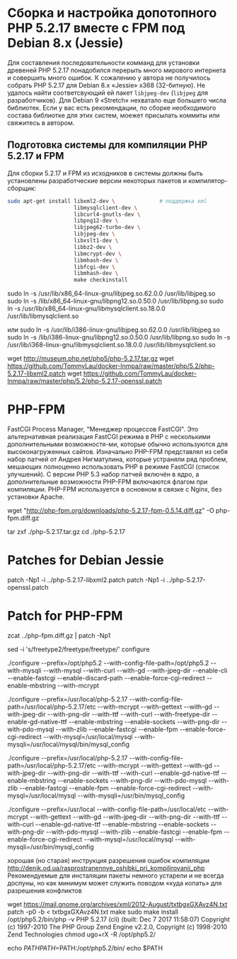 # Сборка и настройка допотопного PHP 5.2.17 вместе с FPM под Debian 8.x (Jessie)

Для составления последовательности комманд для установки древеней PHP 5.2.17 понадобился перерыть много мирового интернета и совершить много ошибок. К сожалению у автора не получилось собрать PHP 5.2.17 для Debian 8.x «Jessie» x368 (32-битную). Не удалось найти соответсвующий ей пакет `libjpeg-dev` (`libjpeg` для разработчиков). Для Debian 9 «Stretch» нехватало еще большего числа библиотек. Если у вас есть рекомендации, по сборке необходимого состава библиотке для этих систем, моежет присылать коммиты или свяжитесь в автором.

## Подготовка системы для компиляции PHP 5.2.17 и FPM

Для сборки  5.2.17 и FPM из исходников в системы должны быть установлены разработческие версии некоторых пакетов и компилятор-сборщик:

```bash
sudo apt-get install libxml2-dev \              # поддержка xml
                     libmysqlclient-dev \
                     libcurl4-gnutls-dev \
                     libpng12-dev \
                     libjpeg62-turbo-dev \
                     libjpeg-dev \
                     libxslt1-dev \
                     libbz2-dev \
                     libmcrypt-dev \
                     libmhash-dev \
                     libfcgi-dev \
                     libmhash-dev \
                     make checkinstall
```


sudo ln -s /usr/lib/x86_64-linux-gnu/libjpeg.so.62.0.0 /usr/lib/libjpeg.so
sudo ln -s /lib/x86_64-linux-gnu/libpng12.so.0.50.0 /usr/lib/libpng.so
sudo ln -s /usr/lib/x86_64-linux-gnu/libmysqlclient.so.18.0.0 /usr/lib/libmysqlclient.so

или
sudo ln -s /usr/lib/i386-linux-gnu/libjpeg.so.62.0.0 /usr/lib/libjpeg.so
sudo ln -s /lib/i386-linux-gnu/libpng12.so.0.50.0 /usr/lib/libpng.so
sudo ln -s /usr/lib/i368-linux-gnu/libmysqlclient.so.18.0.0 /usr/lib/libmysqlclient.so

wget http://museum.php.net/php5/php-5.2.17.tar.gz
wget https://github.com/TommyLau/docker-lnmpa/raw/master/php/5.2/php-5.2.17-libxml2.patch
wget https://github.com/TommyLau/docker-lnmpa/raw/master/php/5.2/php-5.2.17-openssl.patch
# PHP-FPM
FastCGI Process Manager, "Менеджер процессов FastCGI". Это альтернативная реализация FastCGI режима в PHP с несколькими дополнительными возможностя-ми, которые обычно используются для высоконагруженных сайтов.
Изначально PHP-FPM представлял из себя набор патчей от Андрея Нигматулина, которые устраняли ряд проблем, мешающих полноценно использовать PHP в режиме FastCGI (список улучшений). С версии PHP 5.3 набор патчей включён в ядро, а дополнительные возможности PHP-FPM включаются флагом при компиляции.
PHP-FPM используется в основном в связке с Nginx, без установки Apache.

wget "http://php-fpm.org/downloads/php-5.2.17-fpm-0.5.14.diff.gz" -O php-fpm.diff.gz

tar zxf ./php-5.2.17.tar.gz
cd ./php-5.2.17
# Patches for Debian Jessie
patch -Np1 -i ../php-5.2.17-libxml2.patch
patch -Np1 -i ../php-5.2.17-openssl.patch

# Patch for PHP-FPM
zcat ../php-fpm.diff.gz | patch -Np1


sed -i 's/freetype2\/freetype/freetype/' configure


./configure --prefix=/opt/php5.2 --with-config-file-path=/opt/php5.2 --with-mysqli --with-mysql --with-curl --with-gd --with-jpeg-dir --enable-cli --enable-fastcgi --enable-discard-path --enable-force-cgi-redirect --enable-mbstring --with-mcrypt

./configure  --prefix=/usr/local/php-5.2.17 --with-config-file-path=/usr/local/php-5.2.17/etc --with-mcrypt --with-gettext --with-gd --with-jpeg-dir --with-png-dir --with-ttf --with-curl --with-freetype-dir --enable-gd-native-ttf --enable-mbstring --enable-sockets --with-png-dir --with-pdo-mysql --with-zlib  --enable-fastcgi --enable-fpm --enable-force-cgi-redirect --with-mysql=/usr/local/mysql --with-mysqli=/usr/local/mysql/bin/mysql_config

./configure  --prefix=/usr/local/php-5.2.17 --with-config-file-path=/usr/local/php-5.2.17/etc --with-mcrypt --with-gettext --with-gd --with-jpeg-dir --with-png-dir --with-ttf --with-curl --enable-gd-native-ttf --enable-mbstring --enable-sockets --with-png-dir --with-pdo-mysql --with-zlib  --enable-fastcgi --enable-fpm --enable-force-cgi-redirect --with-mysql=/usr/local/mysql --with-mysqli=/usr/bin/mysql_config

./configure  --prefix=/usr/local --with-config-file-path=/usr/local/etc --with-mcrypt --with-gettext --with-gd --with-jpeg-dir --with-png-dir --with-ttf --with-curl --enable-gd-native-ttf --enable-mbstring --enable-sockets --with-png-dir --with-pdo-mysql --with-zlib  --enable-fastcgi --enable-fpm --enable-force-cgi-redirect --with-mysql=/usr/local/mysql --with-mysqli=/usr/bin/mysql_config


хорошая (но старая) инструкция разрешения ошибок компиляции http://denik.od.ua/rasprostranennye_oshibki_pri_kompilirovanii_php Рекомендуемые для инсталяции пакеты немного устарели и не всегда доспуны, но как минимум может служить поводом «куда копать» для разрешения конфликтов

wget https://mail.gnome.org/archives/xml/2012-August/txtbgxGXAvz4N.txt
patch -p0 -b < txtbgxGXAvz4N.txt
make
sudo make install
/opt/php5.2/bin/php -v
PHP 5.2.17 (cli) (built: Dec  7 2017 11:58:07)
Copyright (c) 1997-2010 The PHP Group
Zend Engine v2.2.0, Copyright (c) 1998-2010 Zend Technologies
chmod ugo+rX -R /opt/php5.2/




echo $PATH
PATH=$PATH:/opt/php5.2/bin/
echo $PATH